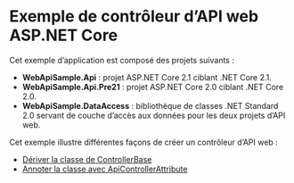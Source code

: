 # <a name="aspnet-core-web-api-controller-sample"></a>Exemple de contrôleur d’API web ASP.NET Core

Cet exemple d’application est composé des projets suivants :

- **WebApiSample.Api** : projet ASP.NET Core 2.1 ciblant .NET Core 2.1.
- **WebApiSample.Api.Pre21** : projet ASP.NET Core 2.0 ciblant .NET Core 2.0.
- **WebApiSample.DataAccess** : bibliothèque de classes .NET Standard 2.0 servant de couche d’accès aux données pour les deux projets d’API web.

Cet exemple illustre différentes façons de créer un contrôleur d’API web :

- [Dériver la classe de ControllerBase](https://docs.microsoft.com/en-us/aspnet/core/web-api/define-controller#derive-class-from-controllerbase)
- [Annoter la classe avec ApiControllerAttribute](https://docs.microsoft.com/en-us/aspnet/core/web-api/define-controller#annotate-class-with-apicontrollerattribute)